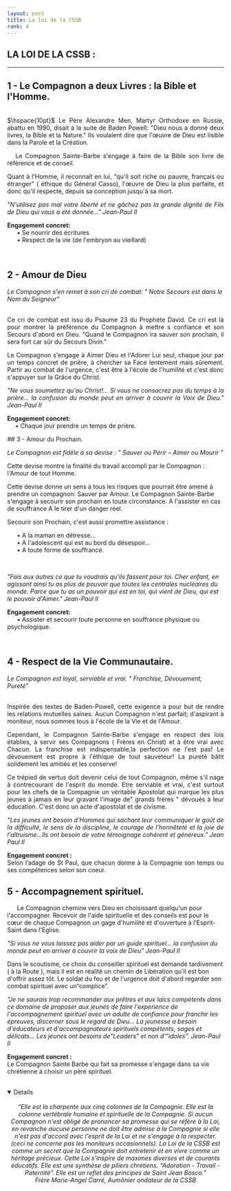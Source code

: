 ```yaml
---
layout: post
title: La loi de la CSSB
rank: 4
---
```


## LA LOI DE LA CSSB :
---



## 1 - Le Compagnon a deux Livres : la Bible et l'Homme.

<BR>
<div align="justify">
$\hspace{10pt}$
Le Père Alexandre Men, Martyr Orthodoxe en Russie, abattu en 1990, disait à la suite de Baden Powell: "Dieu nous a donné deux livres, la Bible et la Nature." Ils voulaient dire que l'œuvre de Dieu est lisible dans la Parole et la Création.


$\hspace{10pt}$ 
Le Compagnon Sainte-Barbe s'engage à
faire de la Bible son livre de référence et de
conseil.


Quant à l'Homme, il reconnaît en lui, "qu'il soit riche ou pauvre, français ou étranger" ( éthique du Général Casso), l'œuvre de Dieu la plus parfaite, et donc qu'il respecte, depuis sa conception jusqu'à sa mort.



<i>"N'utilisez pas mal votre liberté et ne
gâchez pas la grande dignité de Fils de
Dieu qui vous a été donnée…" Jean-Paul II</i>



<b>Engagement concret:</b>
<br>
$\hspace{15pt}$ • Se nourrir des écritures<br>
$\hspace{15pt}$ • Respect de la vie (de l'embryon au vieillard)
<br>
</div>

<br>

## 2 - Amour de Dieu
<i> Le Compagnon s'en remet à son cri de combat: " Notre Secours est dans le Nom du Seigneur"</i>
<div align="justify">
<br>
Ce cri de combat est issu du Psaume 23 du
Prophète David. Ce cri est là pour montrer la préférence du Compagnon à mettre s confiance et son Secours d'abord en Dieu. "Quand le Compagnon ira sauver son prochain, il sera fort car sûr du Secours Divin." 


Le Compagnon s'engage à Aimer Dieu et l'Adorer Lui seul, chaque jour par un temps concret de prière, à chercher sa Face lentement mais sûrement. Partir au combat de l'urgence, c'est être à l'école de l'humilité et c'est donc s'appuyer sur la Grâce du Christ. 


<i>"Ne vous soumettez qu'au Christ!… Si vous
ne consacrez pas du temps à la prière…
la confusion du monde peut en arriver
à couvrir la Voix de Dieu." Jean-Paul II</i>


<b>Engagement concret:</b> <br>
$\hspace{15pt}$• Chaque jour prendre un temps de prière.


</div>
## 3 - Amour du Prochain.


*Le Compagnon est fidèle à sa devise :
" Sauver ou Périr – Aimer ou Mourir "*


Cette devise montre la finalité du travail
accompli par le Compagnon : l'Amour de
tout Homme.


Cette devise donne un sens à tous les risques que pourrait être amené à prendre un compagnon: Sauver par Amour. Le Compagnon Sainte-Barbe s'engage à secourir son prochain en toute circonstance. A l'assister en cas de souffrance A le tirer d'un danger réel.


Secourir son Prochain, c'est aussi promettre
assistance :

$\hspace{15pt}$ • A la maman en détresse...<br>
$\hspace{15pt}$ • A l'adolescent qui est au bord du désespoir...<br>
$\hspace{15pt}$ • A toute forme de souffrance.<br>

<br>

<i>"Fais aux autres ce que tu voudrais qu'ils fassent pour toi. Cher enfant, en agissant ainsi tu as plus de pouvoir que toutes les centrales nucléaires du monde. Parce que tu as un pouvoir qui est en toi, qui vient de Dieu, qui est le pouvoir d'Aimer." Jean-Paul II </i>


<b> Engagement concret:</b> <br>
$\hspace{15pt}$ • Assister et secourir toute personne en souffrance physique ou psychologique.
</div>
<br>

## 4 - Respect de la Vie Communautaire.

<i>Le Compagnon est loyal, serviable et vrai.
" Franchise, Dévouement, Pureté"</i>
<div align="justify">

<br>
Inspirée des textes de Baden-Powell, cette
exigence a pour but de rendre les relations
mutuelles saines. Aucun Compagnon n'est parfait; d'aspirant à moniteur, nous sommes tous à l'école de la Vie et de l'Amour.


Cependant, le Compagnon Sainte-Barbe s'engage en respect des lois établies, à servir ses Compagnons ( Frères en Christ) et à être vrai avec Chacun. La franchise est indispensable,la perfection ne l'est pas! Le dévouement est propre à l'éthique de tout sauveteur! La pureté bâtit solidement les amitiés et les conserve! 


Ce trépied de vertus doit devenir celui de tout Compagnon, même s'il nage à contrecourant de l'esprit du monde. Etre serviable et vrai, c'est surtout pour les chefs de la Compagnie un véritable Apostolat qui marque les plus jeunes à jamais en leur gravant l'image de" grands frères " dévoués à leur éducation. C'est donc un acte d'apostolat et de civisme.


<i>"Les jeunes ont besoin d'Hommes qui sachant leur communiquer le goût de la difficulté, le sens de la discipline, le courage de l'honnêteté et la joie de l'altruisme…Ils ont besoin de votre témoignage cohérent et généreux." Jean Paul II </i>


<b> Engagement concret :</b> <br>
Selon l’adage de St Paul, que chacun
donne à la Compagnie son temps ou ses
compétences selon son coeur.
</div>


## 5 - Accompagnement spirituel.


$\hspace{15pt}$
Le Compagnon chemine vers Dieu en choisissant quelqu'un pour l'accompagner. Recevoir de l'aide spirituelle et des conseils est pour le cœur de chaque Compagnon un gage d'humilité et d'ouverture à l'Esprit-Saint dans l'Eglise. 


<i>"Si vous ne vous laissez pas aider par un
guide spirituel… la confusion du monde
peut en arriver à couvrir la voix de Dieu"
Jean-Paul II</i>


Dans le scoutisme, ce choix du conseiller
spirituel est demandé tardivement ( à la Route ), mais il est en réalité un chemin de Libération qu’il est bon d'offrir assez tôt. Le soldat du feu et de l'urgence doit d'abord
regarder son combat spirituel avec un“complice”.


<i>"Je ne saurais trop recommander aux prêtres et aux laïcs compétents dans ce domaine de proposer aux jeunes de faire l'expérience de l'accompagnement spirituel avec un adulte de confiance pour franchir les épreuves, discerner sous le regard de Dieu… La jeunesse a besoin d'éducateurs et d'accompagnateurs spirituels compétents, sages et délicats… Les jeunes ont besoins de"Leaders" et non d'"idoles”. Jean-Paul II</i>




<b>Engagement concret : </b> <br>
Le Compagnon Sainte Barbe qui fait sa
promesse s'engage dans sa vie chrétienne à
choisir un père spirituel.

<br>






<details open>
<br> <div align="center"> <i>
“Elle est la charpente aux cinq colonnes
de la Compagnie. Elle est la colonne vertébrale humaine et spirituelle de la Compagnie. Si aucun Compagnon n'est obligé de
prononcer sa promesse qui se réfère à la Loi, en revanche aucune personne ne doit être admise à la Compagnie si elle n'est pas d'accord avec l'esprit de la Loi et ne s'engage à la respecter. (ceci ne concerne pas les moniteurs occasionnels). La Loi de la CSSB est comme un secret que la Compagnie doit entretenir et en vivre comme un héritage précieux. Cette Loi s'inspire de maximes diverses et de courants éducatifs. Elle est une synthèse de piliers chrétiens. “Adoration - Travail - Paternité”. Elle est un reflet des principes de Saint
Jean Bosco.”

<br>
Frère Marie-Angel Carré, Aumônier ondateur de la CSSB
